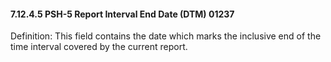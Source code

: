 #### 7.12.4.5 PSH-5 Report Interval End Date (DTM) 01237

Definition: This field contains the date which marks the inclusive end of the time interval covered by the current report.
